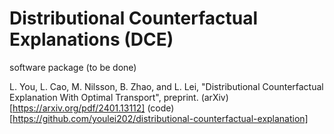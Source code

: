 # Distributional Counterfactual Explanations (DCE)
software package (to be done)

L. You, L. Cao, M. Nilsson, B. Zhao, and L. Lei, "Distributional Counterfactual Explanation With Optimal Transport", preprint. (arXiv)[https://arxiv.org/pdf/2401.13112] (code)[https://github.com/youlei202/distributional-counterfactual-explanation]


